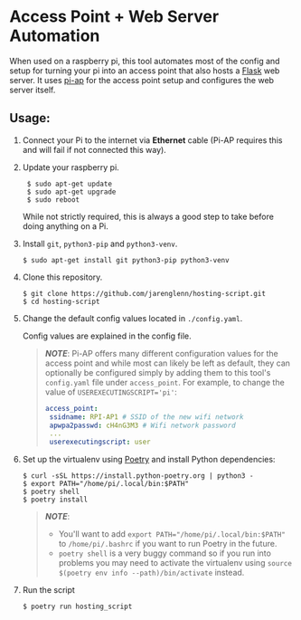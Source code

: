 # Access Point + Web Server Automation

When used on a raspberry pi, this tool automates most of the config and setup for turning your pi into an access point that also hosts a [Flask](https://flask.palletsprojects.com/en/2.1.x/) web server. It uses [pi-ap](https://github.com/f1linux/pi-ap) for the access point setup and configures the web server itself.

## Usage:

1. Connect your Pi to the internet via **Ethernet** cable (Pi-AP requires this and will fail if not connected this way).

2. Update your raspberry pi.

   ```shell
    $ sudo apt-get update
    $ sudo apt-get upgrade
    $ sudo reboot
   ```

   While not strictly required, this is always a good step to take before doing anything on a Pi.

3. Install `git`, `python3-pip` and `python3-venv`.

   ```shell
   $ sudo apt-get install git python3-pip python3-venv
   ```

4. Clone this repository.

   ```shell
   $ git clone https://github.com/jarenglenn/hosting-script.git
   $ cd hosting-script
   ```

5. Change the default config values located in `./config.yaml`.

   Config values are explained in the config file.

   > **_NOTE_**: Pi-AP offers many different configuration values for the access point and while most can likely be left as default, they can optionally be configured simply by adding them to this tool's `config.yaml` file under `access_point`. For example, to change the value of `USEREXECUTINGSCRIPT='pi'`:
   >
   > ```yaml
   > access_point:
   >  ssidname: RPI-AP1 # SSID of the new wifi network
   >  apwpa2passwd: cH4nG3M3 # Wifi network password
   >  ...
   >  userexecutingscript: user
   > ```

6. Set up the virtualenv using [Poetry](https://python-poetry.org/) and install Python dependencies:

   ```shell
   $ curl -sSL https://install.python-poetry.org | python3 -
   $ export PATH="/home/pi/.local/bin:$PATH"
   $ poetry shell
   $ poetry install
   ```

   > **_NOTE_**:
   >
   > - You'll want to add `export PATH="/home/pi/.local/bin:$PATH"` to `/home/pi/.bashrc` if you want to run Poetry in the future.
   > - `poetry shell` is a very buggy command so if you run into problems you may need to activate the virtualenv using `source $(poetry env info --path)/bin/activate` instead.

7. Run the script
   ```shell
   $ poetry run hosting_script
   ```
